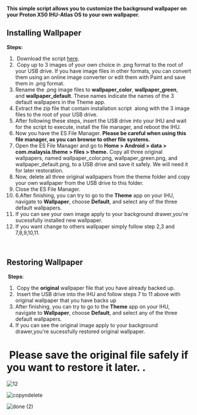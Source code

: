 <p dir="auto" data-sourcepos="1:1-1:122"><strong>This simple script allows you to customize the background wallpaper on your Proton X50 IHU-Atlas OS to your own wallpaper.</strong></p>
<h2 dir="auto"><a id="user-content-installing-wallpaper" class="anchor" href="https://github.com/silentshadow88/Mod-Wallpaper-for-Proton-X50-Atlas-OS#installing-wallpaper"></a><a id="user-content-installing-wallpaper" href="https://github.com/silentshadow88/Mod-Wallpaper-for-Proton-X50-Atlas-OS/edit/main/README.md#installing-wallpaper"></a><strong>Installing Wallpaper</strong></h2>
<p dir="auto"><strong>Steps:</strong></p>
<ol dir="auto">
<li dir="auto">&nbsp;Download the script&nbsp;<a href="https://drive.google.com/file/d/1aSx02853attAaX7MMRAXsLPV9SLAEyuL/view?usp=share_link" rel="nofollow">here</a>.</li>
<li dir="auto">&nbsp;Copy up to 3 images of your own choice in .png format to the root of your USB drive. If you have image files in other formats, you can convert them using an online image converter or edit them with Paint and save them in .png format.</li>
<li dir="auto">Rename the .png image files to&nbsp;<strong>wallpaper_color</strong>,&nbsp;<strong>wallpaper_green</strong>, and&nbsp;<strong>wallpaper_default</strong>. These names indicate the names of the 3 default wallpapers in the Theme app.</li>
<li dir="auto">Extract the zip file that contain installation script&nbsp; along with the 3 image files to the root of your USB drive.</li>
<li dir="auto">After following these steps, insert the USB drive into your IHU and wait for the script to execute, install the file manager, and reboot the IHU.</li>
<li dir="auto">Now you have the ES File Manager. <strong>Please be careful when using this file manager, as you can browse to other file systems.</strong></li>
<li dir="auto">Open the ES File Manager and go to <strong>Home &gt; Android &gt; data &gt; com.malaysia.theme &gt; files &gt; theme.</strong> Copy all three original wallpapers, named wallpaper_color.png, wallpaper_green.png, and wallpaper_default.png, to a USB drive and save it safely. We will need it for later restoration.</li>
<li dir="auto">Now, delete all three original wallpapers from the theme folder and copy your own wallpaper from the USB drive to this folder.</li>
<li dir="auto">Close the ES File Manager.</li>
<li dir="auto">6.After finishing, you can try to go to the&nbsp;<strong>Theme</strong>&nbsp;app on your IHU, navigate to&nbsp;<strong>Wallpaper</strong>, choose&nbsp;<strong>Default</strong>, and select any of the three default wallpapers.</li>
<li dir="auto">If you can see your own image apply to your background drawer,you're sucessfully installed new wallpaper.</li>
<li dir="auto">If you want change to others wallpaper simply follow step 2,3 and 7,8,9,10,11.</li>
</ol>
<p dir="auto">&nbsp;</p>
<h2 dir="auto"><a id="user-content-restoring-wallpaper" class="anchor" href="https://github.com/silentshadow88/Mod-Wallpaper-for-Proton-X50-Atlas-OS#restoring-wallpaper"></a><strong>Restoring Wallpaper</strong></h2>
<p dir="auto"><strong>&nbsp;</strong><strong>Steps</strong>:</p>
<div dir="auto">
<div dir="auto">
<div dir="auto">
<div dir="auto">
<div dir="auto">
<div dir="auto">
<ol dir="auto">
<li>&nbsp;Copy the&nbsp;<strong>original</strong>&nbsp;wallpaper file that you have already backed up.</li>
<li>&nbsp;Insert the USB drive into the IHU and follow steps 7 to 11 above with original wallpaper that you have backs up</li>
<li>After finishing, you can try to go to the&nbsp;<strong>Theme</strong>&nbsp;app on your IHU, navigate to&nbsp;<strong>Wallpaper</strong>, choose&nbsp;<strong>Default</strong>, and select any of the three default wallpapers.</li>
<li>If you can see&nbsp;the original image apply to your background drawer,you're sucessfully&nbsp;restored original wallpaper.</li>
</ol>
<h1 dir="auto"><a id="user-content-this-script-backs-up-the-original-wallpaper-to-a-usb-drive-please-save-the-original-file-safely-if-you-want-to-restore-it-later-if-you-want-to-create-another-wallpaper-simply-insert-your-newly-created-wallpaper-into-the-original-folder-and-run-the-restoration-script" class="anchor" href="https://github.com/silentshadow88/Mod-Wallpaper-for-Proton-X50-Atlas-OS#this-script-backs-up-the-original-wallpaper-to-a-usb-drive-please-save-the-original-file-safely-if-you-want-to-restore-it-later-if-you-want-to-create-another-wallpaper-simply-insert-your-newly-created-wallpaper-into-the-original-folder-and-run-the-restoration-script"></a>&nbsp;Please save the original file safely if you want to restore it later. .</h1>
</div>

![12](https://user-images.githubusercontent.com/124480402/218913069-76486131-d2ce-4549-8614-dd1284ad1284.JPG)
  
![copyndelete](https://user-images.githubusercontent.com/124480402/218911730-0c3401dc-f64f-4e7c-ab99-de038eea324a.JPG)

![done (2)](https://user-images.githubusercontent.com/124480402/218922875-c08c6d2c-ec9f-4edc-9f03-c31e2db2b7cd.jpg)


